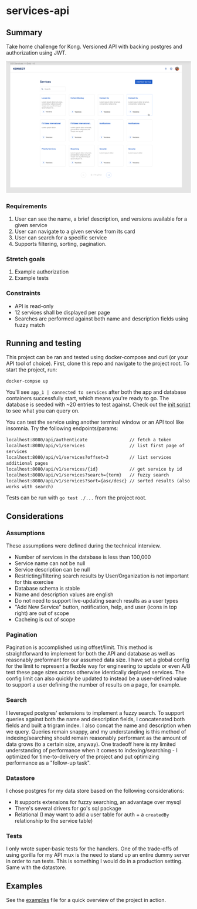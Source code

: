 # services-api

## Summary
Take home challenge for Kong. Versioned API with backing postgres and authorization using JWT.

![mockup](./images/mockup.png)
### Requirements
1. User can see the name, a brief description, and versions available for a given service
2. User can navigate to a given service from its card
3. User can search for a specific service
4. Supports filtering, sorting, pagination.

### Stretch goals
1. Example authorization
2. Example tests

### Constraints
- API is read-only
- 12 services shall be displayed per page
- Searches are performed against both name and description fields using fuzzy match

##  Running and testing
This project can be ran and tested using docker-compose and curl (or your API tool of choice).
First, clone this repo and navigate to the project root. To start the project, run:
```
docker-compse up
```

You'll see `app_1 | connected to services` after both the app and database containers successfully start, which means you're ready to go. The database is seeded with ~20 entries to test against. Check out the [init script](/Users/alex/Desktop/Programming/services-api/storage/initdb.sql) to see what you can query on.

You can test the service using another terminal window or an API tool like insomnia. Try the following endpoints/params:
```
localhost:8080/api/authenticate                // fetch a token
localhost:8080/api/v1/services                 // list first page of services
localhost:8080/api/v1/services?offset=3        // list services additional pages
localhost:8080/api/v1/services/{id}            // get service by id
localhost:8080/api/v1/services?search={term}   // fuzzy search
localhost:8080/api/v1/services?sort={asc/desc} // sorted results (also works with search)
```

Tests can be run with `go test ./...` from the project root.

## Considerations
### Assumptions
These assumptions were defined during the technical interview.
- Number of services in the database is less than 100,000
- Service name can not be null
- Service description can be null
- Restricting/filtering search results by User/Organization is not important for this exercise
- Database schema is stable
- Name and description values are english
- Do not need to support live-updating search results as a user types
- "Add New Service" button, notification, help, and user (icons in top right) are out of scope
- Cacheing is out of scope

### Pagination
Pagination is accomplished using offset/limit. This method is straightforward to implement for both the API and database as well as reasonably preformant for our assumed data size. I have set a global config for the limit  to represent a flexble way for engineering to update or even A/B test these page sizes across otherwise identically deployed services. The config limit can also quickly be updated to instead be a user-defined value to support a user defining the number of results on a page, for example.

### Search
I leveraged postgres' extensions to implement a fuzzy search. To support queries against both the name and description fields, I concatenated both fields and built a trigram index. I also concat the name and description when we query. Queries remain snappy, and my understanding is this method of indexing/searching should remain reasonably performant as the amount of data grows (to a certain size, anyway). One tradeoff here is my limited understanding of performance when it comes to indexing/searching - I optimized for time-to-delivery of the project and put optimizing performance as a "follow-up task".

### Datastore
I chose postgres for my data store based on the following considerations:
- It supports extensions for fuzzy searching, an advantage over mysql
- There's several drivers for go's sql package
- Relational (I may want to add a user table for auth + a `createdBy` relationship to the service table)

### Tests
I only wrote super-basic tests for the handlers. One of the trade-offs of using gorilla for my API mux is the need to stand up an entire dummy server in order to run tests. This is something I would do in a production setting. Same with the datastore.

## Examples
See the [examples](./examples.md) file for a quick overview of the project in action.
